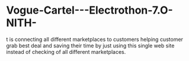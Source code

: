 # Vogue-Cartel---Electrothon-7.O-NITH-
t is connecting all different marketplaces to customers helping customer grab best deal and saving their time by just using this single web site instead of checking of all different marketplaces.
